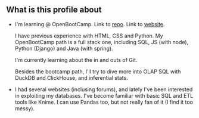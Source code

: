 

<!--
**iagovar/iagovar** is a ✨ _special_ ✨ repository because its `README.md` (this file) appears on your GitHub profile.

Here are some ideas to get you started:

- 🔭 I’m currently working on ...
- 🌱 I’m currently learning ...
- 👯 I’m looking to collaborate on ...
- 🤔 I’m looking for help with ...
- 💬 Ask me about ...
- 📫 How to reach me: ...
- 😄 Pronouns: ...
- ⚡ Fun fact: ...
-->

## What is this profile about

- I'm learning @ OpenBootCamp. Link to [repo](https://github.com/iagovar/openbootcamp). Link to [website](https://open-bootcamp.com/).

  I have previous experience with HTML, CSS and Python. My OpenBootCamp path is a full stack one, including SQL, JS (with node), Python (Django) and Java (with spring).
  
  I'm currently learning about the in and outs of Git.
  
  Besides the bootcamp path, I'll try to dive more into OLAP SQL with DuckDB and ClickHouse, and inferential stats.
  
- I had several websites (inclusing forums), and lately I've been interested in exploiting my databases. I've become familiar with basic SQL and ETL tools like Knime. I can use Pandas too, but not really fan of it (I find it too messy).


